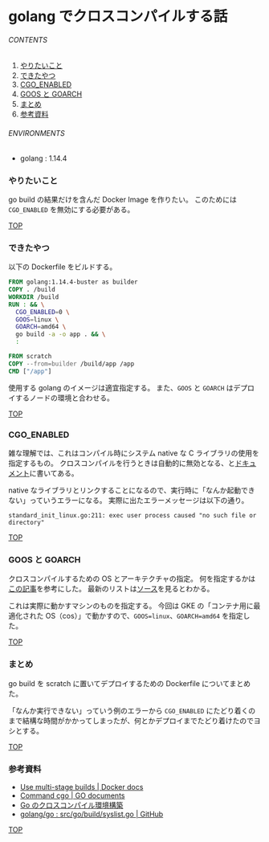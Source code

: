 # golang でクロスコンパイルする話
<a id="top"></a>

###### CONTENTS

1. [やりたいこと](#purpose)
1. [できたやつ](#outcome)
1. [CGO_ENABLED](#cgo_enabled)
1. [GOOS と GOARCH](#goos_goarch)
1. [まとめ](#postscript)
1. [参考資料](#reference)


###### ENVIRONMENTS

- golang : 1.14.4


<a id="purpose"></a>
### やりたいこと

go build の結果だけを含んだ Docker Image を作りたい。
このためには `CGO_ENABLED` を無効にする必要がある。


[TOP](#top)
<a id="outcome"></a>
### できたやつ

以下の Dockerfile をビルドする。

```Dockerfile
FROM golang:1.14.4-buster as builder
COPY . /build
WORKDIR /build
RUN : && \
  CGO_ENABLED=0 \
  GOOS=linux \
  GOARCH=amd64 \
  go build -a -o app . && \
  :

FROM scratch
COPY --from=builder /build/app /app
CMD ["/app"]
```

使用する golang のイメージは適宜指定する。
また、`GOOS` と `GOARCH` はデプロイするノードの環境と合わせる。


[TOP](#top)
<a id="cgo_enabled"></a>
### CGO_ENABLED

雑な理解では、これはコンパイル時にシステム native な C ライブラリの使用を指定するもの。
クロスコンパイルを行うときは自動的に無効となる、と[ドキュメント](https://golang.org/cmd/cgo/)に書いてある。

native なライブラリとリンクすることになるので、実行時に「なんか起動できない」っていうエラーになる。
実際に出たエラーメッセージは以下の通り。

```text
standard_init_linux.go:211: exec user process caused "no such file or directory"
```


[TOP](#top)
<a id="goos_goarch"></a>
### GOOS と GOARCH

クロスコンパイルするための OS とアーキテクチャの指定。
何を指定するかは[この記事](https://qiita.com/Jxck_/items/02185f51162e92759ebe)を参考にした。
最新のリストは[ソース](https://github.com/golang/go/blob/master/src/go/build/syslist.go)を見るとわかる。

これは実際に動かすマシンのものを指定する。
今回は GKE の「コンテナ用に最適化された OS（cos）」で動かすので、`GOOS=linux`、`GOARCH=amd64` を指定した。


[TOP](#top)
<a id="postscript"></a>
### まとめ

go build を scratch に置いてデプロイするための Dockerfile についてまとめた。

「なんか実行できない」っていう例のエラーから `CGO_ENABLED` にたどり着くのまで結構な時間がかかってしまったが、何とかデプロイまでたどり着けたのでヨシとする。


[TOP](#top)
<a id="reference"></a>
### 参考資料

- [Use multi-stage builds | Docker docs](https://docs.docker.com/develop/develop-images/multistage-build/)
- [Command cgo | GO documents](https://golang.org/cmd/cgo/)
- [Go のクロスコンパイル環境構築](https://qiita.com/Jxck_/items/02185f51162e92759ebe)
- [golang/go : src/go/build/syslist.go | GitHub](https://github.com/golang/go/blob/master/src/go/build/syslist.go)


[TOP](#top)
